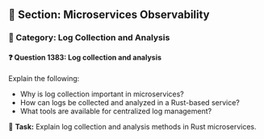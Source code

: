 ## 📘 Section: Microservices Observability
### 🔹 Category: Log Collection and Analysis
#### ❓ Question 1383: Log collection and analysis

Explain the following:

- Why is log collection important in microservices?
- How can logs be collected and analyzed in a Rust-based service?
- What tools are available for centralized log management?

🔧 **Task:** Explain log collection and analysis methods in Rust microservices.
